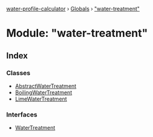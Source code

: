[water-profile-calculator](../README.md) › [Globals](../globals.md) › ["water-treatment"](_water_treatment_.md)

# Module: "water-treatment"

## Index

### Classes

* [AbstractWaterTreatment](../classes/_water_treatment_.abstractwatertreatment.md)
* [BoilingWaterTreatment](../classes/_water_treatment_.boilingwatertreatment.md)
* [LimeWaterTreatment](../classes/_water_treatment_.limewatertreatment.md)

### Interfaces

* [WaterTreatment](../interfaces/_water_treatment_.watertreatment.md)
